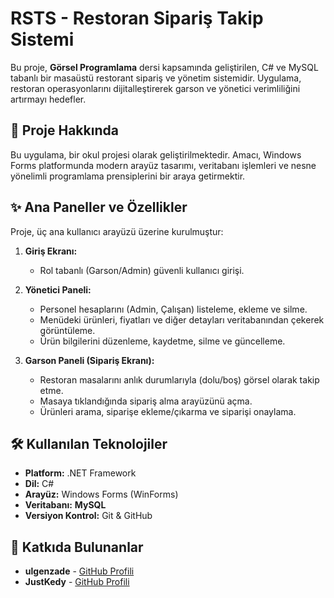 # RSTS - Restoran Sipariş Takip Sistemi

Bu proje, **Görsel Programlama** dersi kapsamında geliştirilen, C# ve MySQL tabanlı bir masaüstü restorant sipariş ve yönetim sistemidir. Uygulama, restoran operasyonlarını dijitalleştirerek garson ve yönetici verimliliğini artırmayı hedefler.

## 📝 Proje Hakkında

Bu uygulama, bir okul projesi olarak geliştirilmektedir. Amacı, Windows Forms platformunda modern arayüz tasarımı, veritabanı işlemleri ve nesne yönelimli programlama prensiplerini bir araya getirmektir.

## ✨ Ana Paneller ve Özellikler

Proje, üç ana kullanıcı arayüzü üzerine kurulmuştur:

1.  **Giriş Ekranı:**
    - Rol tabanlı (Garson/Admin) güvenli kullanıcı girişi.

2.  **Yönetici Paneli:**
    - Personel hesaplarını (Admin, Çalışan) listeleme, ekleme ve silme.
    - Menüdeki ürünleri, fiyatları ve diğer detayları veritabanından çekerek görüntüleme.
    - Ürün bilgilerini düzenleme, kaydetme, silme ve güncelleme.

3.  **Garson Paneli (Sipariş Ekranı):**
    - Restoran masalarını anlık durumlarıyla (dolu/boş) görsel olarak takip etme.
    - Masaya tıklandığında sipariş alma arayüzünü açma.
    - Ürünleri arama, siparişe ekleme/çıkarma ve siparişi onaylama.

## 🛠️ Kullanılan Teknolojiler

- **Platform:** .NET Framework
- **Dil:** C#
- **Arayüz:** Windows Forms (WinForms)
- **Veritabanı:** **MySQL**
- **Versiyon Kontrol:** Git & GitHub

## 🤝 Katkıda Bulunanlar

- **ulgenzade** - [GitHub Profili](https://github.com/ulgenzade)
- **JustKedy** - [GitHub Profili](https://github.com/JustKedy)
